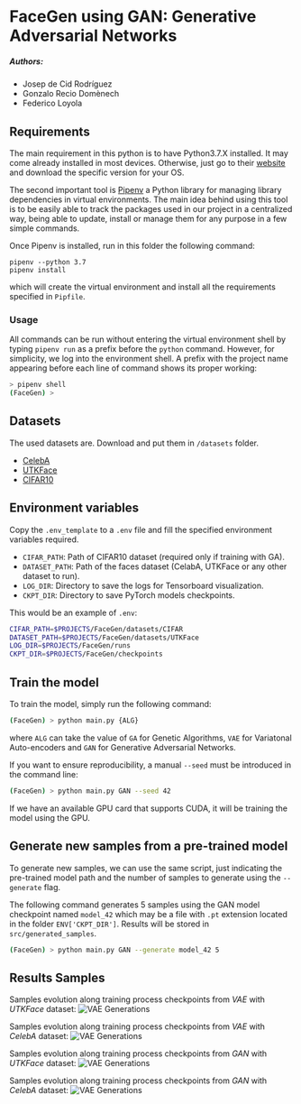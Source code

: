# FaceGen using GAN: Generative Adversarial Networks

##### Authors:
- Josep de Cid Rodríguez
- Gonzalo Recio Domènech
- Federico Loyola

## Requirements

The main requirement in this python is to have Python3.7.X installed.
It may come already installed in most devices. Otherwise, just go to their
[website](https://www.python.org/downloads/release/python-376/) and download the specific version for your OS.

The second important tool is [Pipenv](https://pipenv-fork.readthedocs.io/) a Python library for managing library
dependencies in virtual environments. The main idea behind using this tool is to be
easily able to track the packages used in our project in a centralized way, being able
to update, install or manage them for any purpose in a few simple commands.

Once Pipenv is installed, run in this folder the following command:

```shell
pipenv --python 3.7
pipenv install
```

which will create the virtual environment and install all the requirements specified in `Pipfile`.

### Usage

All commands can be run without entering the virtual environment shell by typing
`pipenv run` as a prefix before the `python` command. However, for simplicity,
we log into the environment shell. A prefix with the project name appearing before
each line of command shows its proper working:

```bash
> pipenv shell
(FaceGen) >
```

## Datasets

The used datasets are. Download and put them in `/datasets` folder.

- [CelebA](http://mmlab.ie.cuhk.edu.hk/projects/CelebA.html)
- [UTKFace](https://susanqq.github.io/UTKFace/)
- [CIFAR10](https://www.cs.toronto.edu/~kriz/cifar.html)

## Environment variables

Copy the `.env_template` to a `.env` file and fill the specified environment variables required.

- `CIFAR_PATH`: Path of CIFAR10 dataset (required only if training with GA).
- `DATASET_PATH`: Path of the faces dataset (CelabA, UTKFace or any other dataset to run).
- `LOG_DIR`: Directory to save the logs for Tensorboard visualization.
- `CKPT_DIR`: Directory to save PyTorch models checkpoints.

This would be an example of `.env`:

```bash
CIFAR_PATH=$PROJECTS/FaceGen/datasets/CIFAR
DATASET_PATH=$PROJECTS/FaceGen/datasets/UTKFace
LOG_DIR=$PROJECTS/FaceGen/runs
CKPT_DIR=$PROJECTS/FaceGen/checkpoints
```

## Train the model

To train the model, simply run the following command:

```bash
(FaceGen) > python main.py {ALG}
```

where `ALG` can take the value of `GA` for Genetic Algorithms, `VAE` for Variatonal Auto-encoders and `GAN` for Generative Adversarial Networks.

If you want to ensure reproducibility, a manual `--seed` must be introduced in the command line:

```bash
(FaceGen) > python main.py GAN --seed 42
```

If we have an available GPU card that supports CUDA, it will be training the model using the GPU.

## Generate new samples from a pre-trained model

To generate new samples, we can use the same script, just indicating the pre-trained model
path and the number of samples to generate using the `--generate` flag.

The following command generates 5 samples using the GAN model checkpoint named `model_42` which may be a file with `.pt`
extension located in the folder `ENV['CKPT_DIR']`. Results will be stored in `src/generated_samples`.

```bash
(FaceGen) > python main.py GAN --generate model_42 5
```

## Results Samples

Samples evolution along training process checkpoints from *VAE* with *UTKFace* dataset:
![VAE Generations](samples/VAE_UTKFace_epochs_evolution.gif)

Samples evolution along training process checkpoints from *VAE* with *CelebA* dataset:
![VAE Generations](samples/VAE_CelebA_epochs_evolution.gif)

Samples evolution along training process checkpoints from *GAN* with *UTKFace* dataset:
![VAE Generations](samples/GAN_UTKFace_epochs_evolution.gif)

Samples evolution along training process checkpoints from *GAN* with *CelebA* dataset:
![VAE Generations](samples/GAN_CelebA_epochs_evolution.gif)
